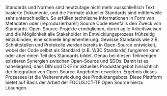 Standards und Normen sind heutzutage nicht mehr ausschließlich Text basierte Dokumente, und die Formate aktueller Standards sind mittlerweile sehr unterschiedlich. So erfüllen technische Informationen in Form von Metadaten oder (reproduzierbarer) Source Code ebenfalls den Zweck von Standards. Open-Source-Projekte ermöglichen, durch agile Arbeitsweisen und die Möglichkeit alle Stakeholder im Entwicklungsprozess frühzeitig einzubinden, eine schnelle Implementierung. Gewisse Standards wie z.B. Schnittstellen und Protokolle werden bereits in Open-Source entwickelt, wobei der Code selbst als Standard (z.B. W3C Standards) fungieren kann oder aber einen Teil des Standards bildet. Genau bei diesen Teilmengen existieren Synergien zwischen Open-Source und SDOs. 
Damit ist es naheliegend, dass DIN und DKE ihr aktuelles Produktangebot hinsichtlich der Integration von Open-Source-Angeboten erweitern. Ergebnis dieses Prozesses ist die Weiterentwicklung des Produktangebots. Diese Plattform bietet auf Basis der Arbeit der FOCUS.ICT-TF Open Source hierzu Lösungen.



